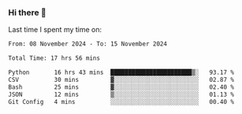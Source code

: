 ### Hi there 👋

<!--
**Grav1tum/Grav1tum** is a ✨ _special_ ✨ repository because its `README.md` (this file) appears on your GitHub profile.

Here are some ideas to get you started:

- 🔭 I’m currently working on ...
- 🌱 I’m currently learning ...
- 👯 I’m looking to collaborate on ...
- 🤔 I’m looking for help with ...
- 💬 Ask me about ...
- 📫 How to reach me: ...
- 😄 Pronouns: ...
- ⚡ Fun fact: ...
-->
Last time I spent my time on:
<!--START_SECTION:waka-->

```txt
From: 08 November 2024 - To: 15 November 2024

Total Time: 17 hrs 56 mins

Python       16 hrs 43 mins  ███████████████████████▒░   93.17 %
CSV          30 mins         ▓░░░░░░░░░░░░░░░░░░░░░░░░   02.87 %
Bash         25 mins         ▓░░░░░░░░░░░░░░░░░░░░░░░░   02.40 %
JSON         12 mins         ▒░░░░░░░░░░░░░░░░░░░░░░░░   01.13 %
Git Config   4 mins          ░░░░░░░░░░░░░░░░░░░░░░░░░   00.40 %
```

<!--END_SECTION:waka-->
